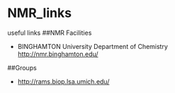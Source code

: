 # NMR_links
useful links
##NMR Facilities
+ BINGHAMTON University Department of Chemistry     http://nmr.binghamton.edu/

##Groups
+ http://rams.biop.lsa.umich.edu/
